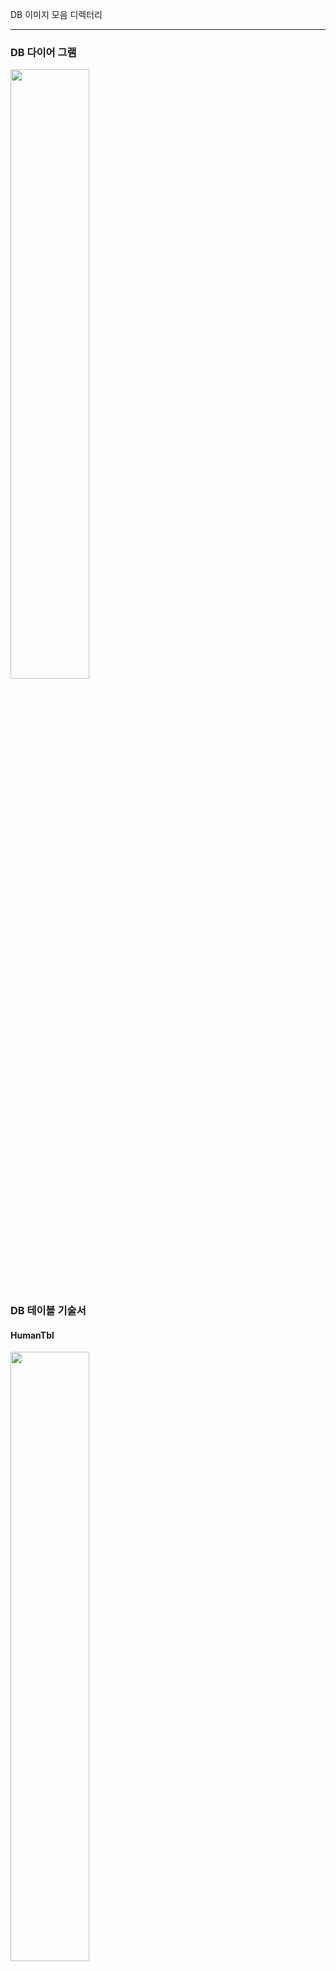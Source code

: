 DB 이미지 모음 디렉터리

-------------

### DB 다이어 그램   
<img src = "https://github.com/SeoDongWoo1216/Give-me-a-job/blob/main/%ED%9A%8C%EC%9D%98%EC%9D%BC%EC%A7%80/Image/DB/DBERD.png" width="50%" height="50%">

### DB 테이블 기술서   

#### HumanTbl   
<img src = "https://github.com/SeoDongWoo1216/Give-me-a-job/blob/main/%ED%9A%8C%EC%9D%98%EC%9D%BC%EC%A7%80/Image/DB/Humantbl.png" width="50%" height="50%">   

#### SettingTbl   
<img src = "https://github.com/SeoDongWoo1216/Give-me-a-job/blob/main/%ED%9A%8C%EC%9D%98%EC%9D%BC%EC%A7%80/Image/DB/Settingstbl.png" width="50%" height="50%">   

#### DogTbl   
<img src = "https://github.com/SeoDongWoo1216/Give-me-a-job/blob/main/%ED%9A%8C%EC%9D%98%EC%9D%BC%EC%A7%80/Image/DB/Dogtbl.png" width="50%" height="50%">   

#### NoteTbl   
<img src = "https://github.com/SeoDongWoo1216/Give-me-a-job/blob/main/%ED%9A%8C%EC%9D%98%EC%9D%BC%EC%A7%80/Image/DB/Notetbl.png" width="50%" height="50%">   

#### RealTimeMapTbl   
<img src = "https://github.com/SeoDongWoo1216/Give-me-a-job/blob/main/%ED%9A%8C%EC%9D%98%EC%9D%BC%EC%A7%80/Image/DB/RealTimeMaptbl.png" width="50%" height="50%">   

#### UserTimetableTbl   
<img src = "https://github.com/SeoDongWoo1216/Give-me-a-job/blob/main/%ED%9A%8C%EC%9D%98%EC%9D%BC%EC%A7%80/Image/DB/userTimeTabletbl.png" width="50%" height="50%">   

#### DogWalkerTimetableTbl   
<img src = "https://github.com/SeoDongWoo1216/Give-me-a-job/blob/main/%ED%9A%8C%EC%9D%98%EC%9D%BC%EC%A7%80/Image/DB/DogWalkerTimeTabletbl.png" width="50%" height="50%">   
